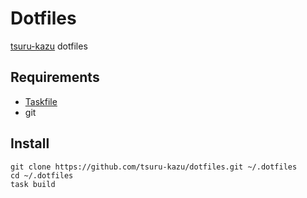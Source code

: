 # Dotfiles

[tsuru-kazu](https://github.com/tsuru-kazu) dotfiles

## Requirements

- [Taskfile](https://taskfile.dev/)
- git

## Install

```
git clone https://github.com/tsuru-kazu/dotfiles.git ~/.dotfiles
cd ~/.dotfiles
task build
```